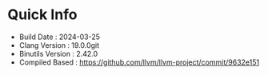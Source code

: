 # Quick Info
* Build Date : 2024-03-25
* Clang Version : 19.0.0git
* Binutils Version : 2.42.0
* Compiled Based : https://github.com/llvm/llvm-project/commit/9632e151
